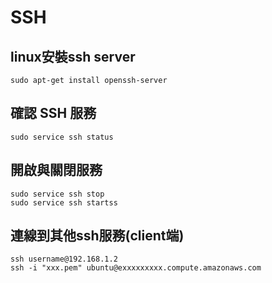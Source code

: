 # SSH

## linux安裝ssh server
```
sudo apt-get install openssh-server
```

## 確認 SSH 服務
```
sudo service ssh status
```

## 開啟與關閉服務
```
sudo service ssh stop
sudo service ssh startss
```


## 連線到其他ssh服務(client端)
```
ssh username@192.168.1.2 
ssh -i "xxx.pem" ubuntu@exxxxxxxxx.compute.amazonaws.com 
```


